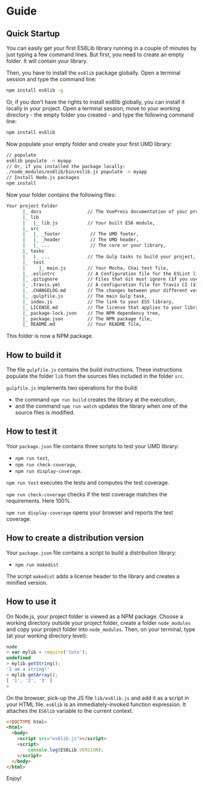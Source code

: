# Guide

## Quick Startup

You can easily get your first ES6Lib library running in a couple of minutes by just typing a few command lines. But first, you need to create an empty folder. It will contain your library.

Then, you have to install the `es6lib` package globally. Open a terminal session and type the command line:

```bash
npm install es6lib -g
```

Or, if you don't have the rights to install es6lib globally, you can install it locally in your project. Open a terminal session, move to your working directory - the empty folder you created - and type the following command line:

```bash
npm install es6lib
```

Now populate your empty folder and create your first UMD library:

```bash
// populate
es6lib populate -n myapp
// Or, if you installed the package locally:
./node_modules/es6lib/bin/eslib.js populate -n myapp
// Install Node.js packages
npm install
```

Now your folder contains the following files:

```bash
Your project Folder
      |_ docs                 // The VuePress documentation of your project,
      |_ lib
      |   |_ lib.js           // Your built ES6 module,
      |_ src
      |   |_ _footer           // The UMD footer,
      |   |_ _header           // The UMD header,
      |   |_ ...               // The core or your library,
      |_ tasks
      |   |_ ...              // The Gulp tasks to build your project,
      |_  test
      |     |_ main.js        // Your Mocha, Chai test file,
      |_ .eslintrc            // A Configuration file for the ESLint linter tool (if you use it),
      |_ .gitignore           // Files that Git must ignore (if you use git),
      |_ .travis.yml          // A configuration file for Travis CI (if you use it),
      |_ .CHANGELOG.md        // The changes between your different versions,
      |_ .gulpfile.js         // The main Gulp task,
      |_ index.js             // The link to your ES5 library,
      |_ LICENSE.md           // The license that applies to your library (here MIT),
      |_ package-lock.json    // The NPM dependency tree,
      |_ package.json         // The NPM package file,
      |_ README.md            // Your README file,
```

This folder is now a NPM package.


## How to build it

The file `gulpfile.js` contains the build instructions. These instructions populate the folder `lib` from the sources files included in the folder `src`.

`gulpfile.js` implements two operations for the build:
  * the command `npm run build` creates the library at the execution,
  * and the command `npm run watch` updates the library when one of the source files is modified.


## How to test it

Your `package.json` file contains three scripts to test your UMD library:

  * `npm run test`,
  * `npm run check-coverage`,
  * `npm run display-coverage`.

`npm run test` executes the tests and computes the test coverage.

`npm run check-coverage` checks if the test coverage matches the requirements. Here 100%.

`npm run display-coverage` opens your browser and reports the test coverage.


## How to create a distribution version

Your `package.json` file contains a script to build a distribution library:

  * `npm run makedist`

The script `makedist` adds a license header to the library and creates a minified version.


## How to use it

On Node.js, your project folder is viewed as a NPM package. Choose a working directory outside your project folder, create a folder `node_modules` and copy your project folder into `node_modules`. Then, on your terminal, type (at your working directory level):

```js
node
> var mylib = require('toto');
undefined
> mylib.getString();
'I am a string!'
> mylib.getArray();
[ '1', '2', '3' ]
>
```

On the browser, pick-up the JS file `lib/es6lib.js` and add it as a script in your HTML file. `es6lib` is an immediately-invoked function expression. It attaches the `ES6lib` variable to the current context.

```html
<!DOCTYPE html>
<html>
  <body>
    <script src="es6lib.js"></script>
    <script>
    	console.log(ES6Lib.VERSION);
    </script>
  </body>
</html>
```

Enjoy!
